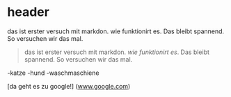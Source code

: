 # header

das ist erster versuch mit markdon.
wie funktionirt es. Das bleibt spannend.
So versuchen wir das mal.


>das ist erster versuch mit markdon.
>_wie funktionirt es_. Das bleibt spannend.
>So versuchen wir das mal.

-katze
-hund
-waschmaschiene



 [da geht es zu google!]   (www.google.com)


